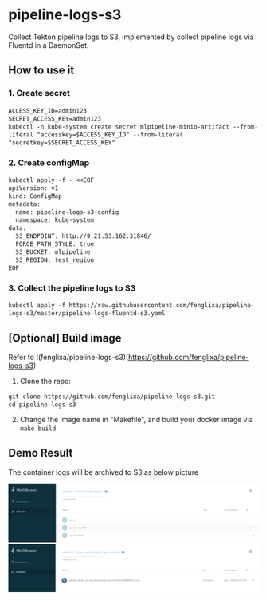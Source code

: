 pipeline-logs-s3
===

Collect Tekton pipeline logs to S3, implemented by collect pipeline logs via Fluentd in a DaemonSet.

## How to use it

### 1. Create secret
```
ACCESS_KEY_ID=admin123
SECRET_ACCESS_KEY=admin123
kubectl -n kube-system create secret mlpipeline-minio-artifact --from-literal "accesskey=$ACCESS_KEY_ID" --from-literal "secretkey=$SECRET_ACCESS_KEY"
```
### 2. Create configMap
```
kubectl apply -f - <<EOF
apiVersion: v1
kind: ConfigMap
metadata:
  name: pipeline-logs-s3-config
  namespace: kube-system
data:
  S3_ENDPOINT: http://9.21.53.162:31846/
  FORCE_PATH_STYLE: true
  S3_BUCKET: mlpipeline
  S3_REGION: test_region
EOF
```

### 3. Collect the pipeline logs to S3
```
kubectl apply -f https://raw.githubusercontent.com/fenglixa/pipeline-logs-s3/master/pipeline-logs-fluentd-s3.yaml
```


## [Optional] Build image
Refer to !(fenglixa/pipeline-logs-s3)(https://github.com/fenglixa/pipeline-logs-s3)

1. Clone the repo:
```
git clone https://github.com/fenglixa/pipeline-logs-s3.git
cd pipeline-logs-s3
```
2. Change the image name in "Makefile", and build your docker image via `make build`

## Demo Result
The container logs will be archived to S3 as below picture

![s3-1](images/s3-1.png)
![s3-2](images/s3-2.png)
